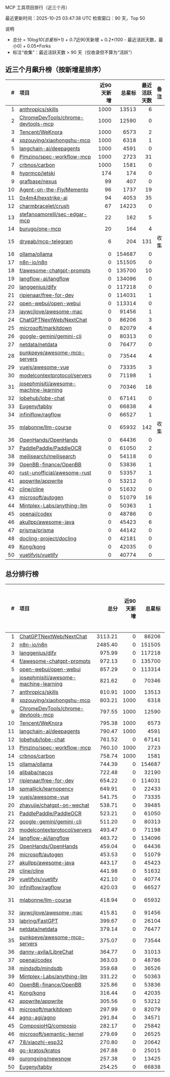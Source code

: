 MCP 工具项目排行（近三个月）

最近更新时间：2025-10-25 03:47:38 UTC
检索窗口：90 天，Top 50

说明
- 总分 = 10*log10(总星标+1) + 0.7*近90天新增 + 0.2*(100 - 最近活跃天数，最小0) + 0.05*Forks
- 标注“收集”：最近活跃天数 > 90 天（仅收录但不算为“活跃”）

## 近三个月飙升榜（按新增星排序）
| # | 项目 | 近90天新增 | 总星标 | 最近活跃天数 | 备注 |
|---:|:-----|-----------:|-------:|------------:|:-----|
| 1 | [anthropics/skills](https://github.com/anthropics/skills) | 1000 | 13513 | 6 |  |
| 2 | [ChromeDevTools/chrome-devtools-mcp](https://github.com/ChromeDevTools/chrome-devtools-mcp) | 1000 | 12590 | 0 |  |
| 3 | [Tencent/WeKnora](https://github.com/Tencent/WeKnora) | 1000 | 6573 | 2 |  |
| 4 | [xpzouying/xiaohongshu-mcp](https://github.com/xpzouying/xiaohongshu-mcp) | 1000 | 6318 | 1 |  |
| 5 | [langchain-ai/deepagents](https://github.com/langchain-ai/deepagents) | 1000 | 4591 | 0 |  |
| 6 | [Pimzino/spec-workflow-mcp](https://github.com/Pimzino/spec-workflow-mcp) | 1000 | 2723 | 31 |  |
| 7 | [crbnos/carbon](https://github.com/crbnos/carbon) | 1000 | 1581 | 0 |  |
| 8 | [hyprmcp/jetski](https://github.com/hyprmcp/jetski) | 174 | 174 | 0 |  |
| 9 | [grafbase/nexus](https://github.com/grafbase/nexus) | 99 | 407 | 0 |  |
| 10 | [Agent-on-the-Fly/Memento](https://github.com/Agent-on-the-Fly/Memento) | 96 | 1737 | 19 |  |
| 11 | [0x4m4/hexstrike-ai](https://github.com/0x4m4/hexstrike-ai) | 94 | 4053 | 35 |  |
| 12 | [charmbracelet/crush](https://github.com/charmbracelet/crush) | 67 | 14223 | 0 |  |
| 13 | [stefanoamorelli/sec-edgar-mcp](https://github.com/stefanoamorelli/sec-edgar-mcp) | 22 | 162 | 5 |  |
| 14 | [burugo/one-mcp](https://github.com/burugo/one-mcp) | 20 | 164 | 4 |  |
| 15 | [dryeab/mcp-telegram](https://github.com/dryeab/mcp-telegram) | 6 | 204 | 131 | 收集 |
| 16 | [ollama/ollama](https://github.com/ollama/ollama) | 0 | 154687 | 0 |  |
| 17 | [n8n-io/n8n](https://github.com/n8n-io/n8n) | 0 | 151505 | 0 |  |
| 18 | [f/awesome-chatgpt-prompts](https://github.com/f/awesome-chatgpt-prompts) | 0 | 135700 | 10 |  |
| 19 | [langflow-ai/langflow](https://github.com/langflow-ai/langflow) | 0 | 134096 | 0 |  |
| 20 | [langgenius/dify](https://github.com/langgenius/dify) | 0 | 117218 | 0 |  |
| 21 | [ripienaar/free-for-dev](https://github.com/ripienaar/free-for-dev) | 0 | 114031 | 1 |  |
| 22 | [open-webui/open-webui](https://github.com/open-webui/open-webui) | 0 | 113314 | 0 |  |
| 23 | [jaywcjlove/awesome-mac](https://github.com/jaywcjlove/awesome-mac) | 0 | 91456 | 1 |  |
| 24 | [ChatGPTNextWeb/NextChat](https://github.com/ChatGPTNextWeb/NextChat) | 0 | 86206 | 3 |  |
| 25 | [microsoft/markitdown](https://github.com/microsoft/markitdown) | 0 | 82079 | 4 |  |
| 26 | [google-gemini/gemini-cli](https://github.com/google-gemini/gemini-cli) | 0 | 80313 | 0 |  |
| 27 | [netdata/netdata](https://github.com/netdata/netdata) | 0 | 76477 | 0 |  |
| 28 | [punkpeye/awesome-mcp-servers](https://github.com/punkpeye/awesome-mcp-servers) | 0 | 73544 | 4 |  |
| 29 | [vuejs/awesome-vue](https://github.com/vuejs/awesome-vue) | 0 | 73335 | 3 |  |
| 30 | [modelcontextprotocol/servers](https://github.com/modelcontextprotocol/servers) | 0 | 71198 | 1 |  |
| 31 | [josephmisiti/awesome-machine-learning](https://github.com/josephmisiti/awesome-machine-learning) | 0 | 70346 | 18 |  |
| 32 | [lobehub/lobe-chat](https://github.com/lobehub/lobe-chat) | 0 | 67141 | 0 |  |
| 33 | [Eugeny/tabby](https://github.com/Eugeny/tabby) | 0 | 66838 | 4 |  |
| 34 | [infiniflow/ragflow](https://github.com/infiniflow/ragflow) | 0 | 66527 | 1 |  |
| 35 | [mlabonne/llm-course](https://github.com/mlabonne/llm-course) | 0 | 65932 | 142 | 收集 |
| 36 | [OpenHands/OpenHands](https://github.com/OpenHands/OpenHands) | 0 | 64436 | 0 |  |
| 37 | [PaddlePaddle/PaddleOCR](https://github.com/PaddlePaddle/PaddleOCR) | 0 | 61050 | 2 |  |
| 38 | [meilisearch/meilisearch](https://github.com/meilisearch/meilisearch) | 0 | 54118 | 0 |  |
| 39 | [OpenBB-finance/OpenBB](https://github.com/OpenBB-finance/OpenBB) | 0 | 53836 | 1 |  |
| 40 | [rust-unofficial/awesome-rust](https://github.com/rust-unofficial/awesome-rust) | 0 | 53357 | 1 |  |
| 41 | [appwrite/appwrite](https://github.com/appwrite/appwrite) | 0 | 53212 | 0 |  |
| 42 | [cline/cline](https://github.com/cline/cline) | 0 | 51632 | 0 |  |
| 43 | [microsoft/autogen](https://github.com/microsoft/autogen) | 0 | 51079 | 16 |  |
| 44 | [Mintplex-Labs/anything-llm](https://github.com/Mintplex-Labs/anything-llm) | 0 | 50363 | 1 |  |
| 45 | [openai/codex](https://github.com/openai/codex) | 0 | 48786 | 0 |  |
| 46 | [akullpp/awesome-java](https://github.com/akullpp/awesome-java) | 0 | 45423 | 6 |  |
| 47 | [prisma/prisma](https://github.com/prisma/prisma) | 0 | 44142 | 0 |  |
| 48 | [docling-project/docling](https://github.com/docling-project/docling) | 0 | 42181 | 0 |  |
| 49 | [Kong/kong](https://github.com/Kong/kong) | 0 | 42035 | 0 |  |
| 50 | [vuetifyjs/vuetify](https://github.com/vuetifyjs/vuetify) | 0 | 40774 | 0 |  |


## 总分排行榜
| # | 项目 | 总分 | 近90天新增 | 总星标 | Forks | 最近活跃天数 | 备注 |
|---:|:-----|----:|-----------:|-------:|------:|------------:|:-----|
| 1 | [ChatGPTNextWeb/NextChat](https://github.com/ChatGPTNextWeb/NextChat) | 3113.21 | 0 | 86206 | 60889 | 3 |  |
| 2 | [n8n-io/n8n](https://github.com/n8n-io/n8n) | 2485.40 | 0 | 151505 | 48272 | 0 |  |
| 3 | [langgenius/dify](https://github.com/langgenius/dify) | 975.99 | 0 | 117218 | 18106 | 0 |  |
| 4 | [f/awesome-chatgpt-prompts](https://github.com/f/awesome-chatgpt-prompts) | 972.13 | 0 | 135700 | 18056 | 10 |  |
| 5 | [open-webui/open-webui](https://github.com/open-webui/open-webui) | 857.29 | 0 | 113314 | 15735 | 0 |  |
| 6 | [josephmisiti/awesome-machine-learning](https://github.com/josephmisiti/awesome-machine-learning) | 821.62 | 0 | 70346 | 15135 | 18 |  |
| 7 | [anthropics/skills](https://github.com/anthropics/skills) | 810.91 | 1000 | 13513 | 1016 | 6 |  |
| 8 | [xpzouying/xiaohongshu-mcp](https://github.com/xpzouying/xiaohongshu-mcp) | 803.21 | 1000 | 6318 | 908 | 1 |  |
| 9 | [ChromeDevTools/chrome-devtools-mcp](https://github.com/ChromeDevTools/chrome-devtools-mcp) | 797.55 | 1000 | 12590 | 731 | 0 |  |
| 10 | [Tencent/WeKnora](https://github.com/Tencent/WeKnora) | 795.38 | 1000 | 6573 | 752 | 2 |  |
| 11 | [langchain-ai/deepagents](https://github.com/langchain-ai/deepagents) | 790.47 | 1000 | 4591 | 677 | 0 |  |
| 12 | [lobehub/lobe-chat](https://github.com/lobehub/lobe-chat) | 761.52 | 0 | 67141 | 13865 | 0 |  |
| 13 | [Pimzino/spec-workflow-mcp](https://github.com/Pimzino/spec-workflow-mcp) | 760.10 | 1000 | 2723 | 239 | 31 |  |
| 14 | [crbnos/carbon](https://github.com/crbnos/carbon) | 758.74 | 1000 | 1581 | 135 | 0 |  |
| 15 | [ollama/ollama](https://github.com/ollama/ollama) | 744.39 | 0 | 154687 | 13450 | 0 |  |
| 16 | [alibaba/nacos](https://github.com/alibaba/nacos) | 722.48 | 0 | 32190 | 13160 | 3 |  |
| 17 | [ripienaar/free-for-dev](https://github.com/ripienaar/free-for-dev) | 654.22 | 0 | 114031 | 11677 | 1 |  |
| 18 | [spmallick/learnopencv](https://github.com/spmallick/learnopencv) | 649.91 | 0 | 22433 | 11736 | 2 |  |
| 19 | [vuejs/awesome-vue](https://github.com/vuejs/awesome-vue) | 541.75 | 0 | 73335 | 9474 | 3 |  |
| 20 | [zhayujie/chatgpt-on-wechat](https://github.com/zhayujie/chatgpt-on-wechat) | 538.71 | 0 | 39485 | 9463 | 2 |  |
| 21 | [PaddlePaddle/PaddleOCR](https://github.com/PaddlePaddle/PaddleOCR) | 523.21 | 0 | 61050 | 9115 | 2 |  |
| 22 | [google-gemini/gemini-cli](https://github.com/google-gemini/gemini-cli) | 511.20 | 0 | 80313 | 8843 | 0 |  |
| 23 | [modelcontextprotocol/servers](https://github.com/modelcontextprotocol/servers) | 493.47 | 0 | 71198 | 8503 | 1 |  |
| 24 | [langflow-ai/langflow](https://github.com/langflow-ai/langflow) | 463.72 | 0 | 134096 | 7849 | 0 |  |
| 25 | [OpenHands/OpenHands](https://github.com/OpenHands/OpenHands) | 459.04 | 0 | 64436 | 7819 | 0 |  |
| 26 | [microsoft/autogen](https://github.com/microsoft/autogen) | 453.53 | 0 | 51079 | 7793 | 16 |  |
| 27 | [akullpp/awesome-java](https://github.com/akullpp/awesome-java) | 443.17 | 0 | 45423 | 7556 | 6 |  |
| 28 | [cline/cline](https://github.com/cline/cline) | 441.98 | 0 | 51632 | 7497 | 0 |  |
| 29 | [vuetifyjs/vuetify](https://github.com/vuetifyjs/vuetify) | 421.10 | 0 | 40774 | 7100 | 0 |  |
| 30 | [infiniflow/ragflow](https://github.com/infiniflow/ragflow) | 420.03 | 0 | 66527 | 7040 | 1 |  |
| 31 | [mlabonne/llm-course](https://github.com/mlabonne/llm-course) | 418.94 | 0 | 65932 | 7415 | 142 | 收集 |
| 32 | [jaywcjlove/awesome-mac](https://github.com/jaywcjlove/awesome-mac) | 415.81 | 0 | 91456 | 6928 | 1 |  |
| 33 | [labring/FastGPT](https://github.com/labring/FastGPT) | 399.67 | 0 | 26104 | 6710 | 0 |  |
| 34 | [netdata/netdata](https://github.com/netdata/netdata) | 379.14 | 0 | 76477 | 6206 | 0 |  |
| 35 | [punkpeye/awesome-mcp-servers](https://github.com/punkpeye/awesome-mcp-servers) | 375.07 | 0 | 73544 | 6144 | 4 |  |
| 36 | [danny-avila/LibreChat](https://github.com/danny-avila/LibreChat) | 364.77 | 0 | 31013 | 5997 | 0 |  |
| 37 | [openai/codex](https://github.com/openai/codex) | 363.03 | 0 | 48786 | 5923 | 0 |  |
| 38 | [mindsdb/mindsdb](https://github.com/mindsdb/mindsdb) | 359.68 | 0 | 36526 | 5881 | 0 |  |
| 39 | [Mintplex-Labs/anything-llm](https://github.com/Mintplex-Labs/anything-llm) | 331.22 | 0 | 50363 | 5288 | 1 |  |
| 40 | [OpenBB-finance/OpenBB](https://github.com/OpenBB-finance/OpenBB) | 325.86 | 0 | 53836 | 5175 | 1 |  |
| 41 | [Kong/kong](https://github.com/Kong/kong) | 316.44 | 0 | 42035 | 5004 | 0 |  |
| 42 | [appwrite/appwrite](https://github.com/appwrite/appwrite) | 305.56 | 0 | 53212 | 4766 | 0 |  |
| 43 | [microsoft/markitdown](https://github.com/microsoft/markitdown) | 297.99 | 0 | 82079 | 4593 | 4 |  |
| 44 | [agno-agi/agno](https://github.com/agno-agi/agno) | 291.84 | 0 | 34571 | 4529 | 0 |  |
| 45 | [ComposioHQ/composio](https://github.com/ComposioHQ/composio) | 282.17 | 0 | 25842 | 4365 | 1 |  |
| 46 | [microsoft/semantic-kernel](https://github.com/microsoft/semantic-kernel) | 279.69 | 0 | 26525 | 4309 | 0 |  |
| 47 | [78/xiaozhi-esp32](https://github.com/78/xiaozhi-esp32) | 270.80 | 0 | 20642 | 4153 | 0 |  |
| 48 | [go-kratos/kratos](https://github.com/go-kratos/kratos) | 267.88 | 0 | 25015 | 4118 | 10 |  |
| 49 | [ourongxing/newsnow](https://github.com/ourongxing/newsnow) | 257.38 | 0 | 13425 | 4070 | 37 |  |
| 50 | [Eugeny/tabby](https://github.com/Eugeny/tabby) | 254.25 | 0 | 66838 | 3736 | 4 |  |
